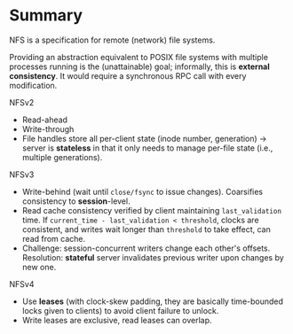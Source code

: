 # Summary

NFS is a specification for remote (network) file systems.

Providing an abstraction equivalent to POSIX file systems with multiple processes running is the (unattainable) goal; informally, this is **external consistency**. It would require a synchronous RPC call with every modification.

NFSv2

* Read-ahead
* Write-through
* File handles store all per-client state (inode number, generation) -> server is **stateless** in that it only needs to manage per-file state (i.e., multiple generations).

NFSv3

* Write-behind (wait until `close/fsync` to issue changes). Coarsifies consistency to **session**-level.
* Read cache consistency verified by client maintaining `last_validation` time. If `current_time - last_validation < threshold`, clocks are consistent, and writes wait longer than `threshold` to take effect, can read from cache.
* Challenge: session-concurrent writers change each other's offsets. Resolution: **stateful** server invalidates previous writer upon changes by new one.

NFSv4

* Use **leases** (with clock-skew padding, they are basically time-bounded locks given to clients) to avoid client failure to unlock.
* Write leases are exclusive, read leases can overlap.


